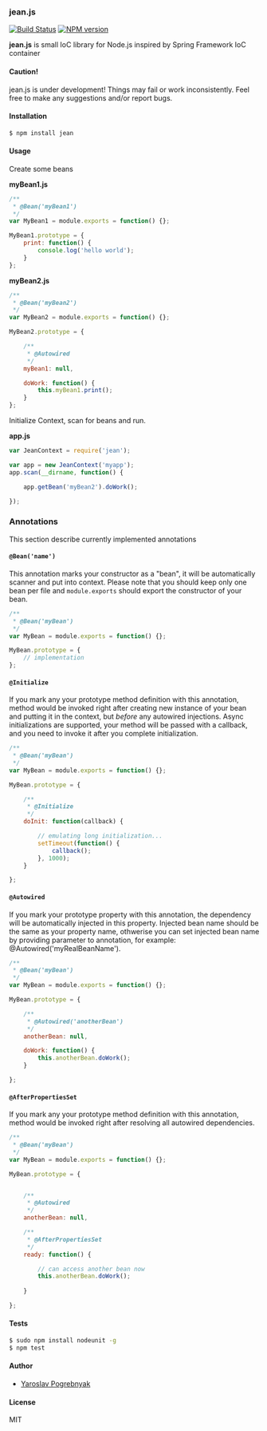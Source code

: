 ### jean.js

[![Build Status](https://travis-ci.org/yyyar/jean.js.svg?branch=master)](https://travis-ci.org/yyyar/jean.js) [![NPM version](https://badge.fury.io/js/jean.svg)](http://badge.fury.io/js/jean)

**jean.js** is small IoC library for Node.js inspired by Spring Framework IoC container

#### Caution!
jean.js is under development! Things may fail or work inconsistently. Feel free to make any suggestions and/or report bugs.

#### Installation
```bash
$ npm install jean
```

#### Usage
Create some beans

**myBean1.js**
```javascript
/**
 * @Bean('myBean1')
 */
var MyBean1 = module.exports = function() {};

MyBean1.prototype = {
    print: function() {
        console.log('hello world');
    }
};
```

**myBean2.js**
```javascript
/**
 * @Bean('myBean2')
 */
var MyBean2 = module.exports = function() {};

MyBean2.prototype = {

    /**
     * @Autowired
     */
    myBean1: null,

    doWork: function() {
        this.myBean1.print();
    }
};
```

Initialize Context, scan for beans and run.

**app.js**
```javascript
var JeanContext = require('jean');

var app = new JeanContext('myapp');
app.scan(__dirname, function() {

    app.getBean('myBean2').doWork();

});
```

### Annotations
This section describe currently implemented annotations

#### `@Bean('name')`
This annotation marks your constructor as a "bean", it will be
automatically scanner and put into context. Please note that
you should keep only one bean per file and `module.exports` should
export the constructor of your bean.

```javascript
/**
 * @Bean('myBean')
 */
var MyBean = module.exports = function() {};

MyBean.prototype = {
    // implementation
};
```

#### `@Initialize`
If you mark any your prototype method definition with this annotation,
method would be invoked right after creating new instance of your bean
and putting it in the context, but *before* any autowired injections.
Async initializations are supported, your method will be passed with a callback,
and you need to invoke it after you complete initialization.

```javascript
/**
 * @Bean('myBean')
 */
var MyBean = module.exports = function() {};

MyBean.prototype = {

    /**
     * @Initialize
     */
    doInit: function(callback) {

        // emulating long initialization...
        setTimeout(function() {
            callback();
        }, 1000);
    }

};
```

#### `@Autowired`
If you mark your prototype property with this annotation, the dependency 
will be automatically injected in this property. Injected bean name should be
the same as your property name, othwerise you can set injected bean name by
providing parameter to annotation, for example: @Autowired('myRealBeanName').

```javascript
/**
 * @Bean('myBean')
 */
var MyBean = module.exports = function() {};

MyBean.prototype = {

    /**
     * @Autowired('anotherBean')
     */
    anotherBean: null,

    doWork: function() {
        this.anotherBean.doWork();
    }

};
```

#### `@AfterPropertiesSet`
If you mark any your prototype method definition with this annotation,
method would be invoked right after resolving all autowired dependencies.

```javascript
/**
 * @Bean('myBean')
 */
var MyBean = module.exports = function() {};

MyBean.prototype = {


    /**
     * @Autowired
     */
    anotherBean: null,

    /**
     * @AfterPropertiesSet
     */
    ready: function() {

        // can access another bean now
        this.anotherBean.doWork();
    
    }

};
```

#### Tests
```bash
$ sudo npm install nodeunit -g
$ npm test
```

#### Author
* [Yaroslav Pogrebnyak](https://github.com/yyyar/)

#### License
MIT

